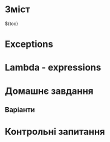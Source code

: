 # Зміст

${toc}

# Exceptions

# Lambda - expressions

# Домашнє завдання

## Варіанти

# Контрольні запитання